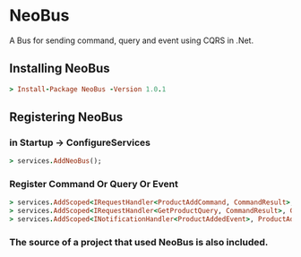 # NeoBus
A Bus for sending command, query and event using CQRS in .Net.

## Installing NeoBus

```ruby
> Install-Package NeoBus -Version 1.0.1
```

## Registering NeoBus
### in Startup -> ConfigureServices

```ruby
> services.AddNeoBus();
```

### Register Command Or Query Or Event

```ruby
> services.AddScoped<IRequestHandler<ProductAddCommand, CommandResult>, ProductAddCommandHandler>();
> services.AddScoped<IRequestHandler<GetProductQuery, CommandResult>, GetProductQueryHandler>();
> services.AddScoped<INotificationHandler<ProductAddedEvent>, ProductAddedEventHandler>();
```

### The source of a project that used NeoBus is also included.
